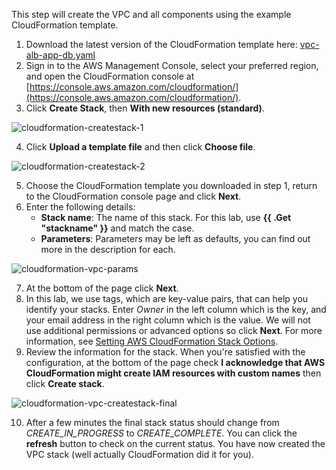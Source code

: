 This step will create the VPC and all components using the example CloudFormation template.

1. Download the latest version of the CloudFormation template here: [vpc-alb-app-db.yaml](/Common/Create_VPC_Stack/Code/vpc-alb-app-db.yaml)
2. Sign in to the AWS Management Console, select your preferred region, and open the CloudFormation console at [https://console.aws.amazon.com/cloudformation/](https://console.aws.amazon.com/cloudformation/).
3. Click **Create Stack**, then **With new resources (standard)**.

![cloudformation-createstack-1](/Common/Create_VPC_Stack/Images/cloudformation-createstack-1.png)

4. Click **Upload a template file** and then click **Choose file**.

![cloudformation-createstack-2](/Common/Create_VPC_Stack/Images/cloudformation-createstack-2.png)

5. Choose the CloudFormation template you downloaded in step 1, return to the CloudFormation console page and click **Next**.
6. Enter the following details:
   * **Stack name**: The name of this stack. For this lab, use **{{ .Get "stackname" }}** and match the case.
   * **Parameters**: Parameters may be left as defaults, you can find out more in the description for each.

![cloudformation-vpc-params](/Common/Create_VPC_Stack/Images/cloudformation-vpc-params.png)

7. At the bottom of the page click **Next**.
8. In this lab, we use tags, which are key-value pairs, that can help you identify your stacks. Enter *Owner* in the left column which is the key, and your email address in the right column which is the value. We will not use additional permissions or advanced options so click **Next**. For more information, see [Setting AWS CloudFormation Stack Options](https://docs.aws.amazon.com/AWSCloudFormation/latest/UserGuide//cfn-console-add-tags.html).
9. Review the information for the stack. When you're satisfied with the configuration, at the bottom of the page check **I acknowledge that AWS CloudFormation might create IAM resources with custom names** then click **Create stack**.

![cloudformation-vpc-createstack-final](/Common/Create_VPC_Stack/Images/cloudformation-vpc-createstack-final.png)

10. After a few minutes the final stack status should change from *CREATE_IN_PROGRESS* to *CREATE_COMPLETE*. You can click the **refresh** button to check on the current status.
You have now created the VPC stack (well actually CloudFormation did it for you).
